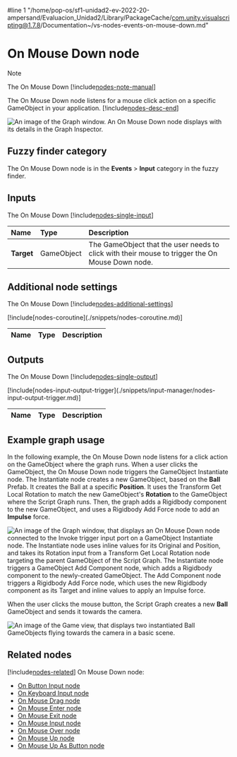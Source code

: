 #line 1 "/home/pop-os/sf1-unidad2-ev-2022-20-ampersand/Evaluacion_Unidad2/Library/PackageCache/com.unity.visualscripting@1.7.8/Documentation~/vs-nodes-events-on-mouse-down.md"
# On Mouse Down node

> [!NOTE]
> The On Mouse Down [!include[nodes-note-manual](./snippets/input-manager/nodes-note-manual.md)]

The On Mouse Down node listens for a mouse click action on a specific GameObject in your application. [!include[nodes-desc-end](./snippets/input-manager/nodes-desc-end.md)]

![An image of the Graph window. An On Mouse Down node displays with its details in the Graph Inspector.](images/vs-nodes-events-on-mouse-down-node.png)

## Fuzzy finder category 

The On Mouse Down node is in the **Events** &gt; **Input** category in the fuzzy finder.

## Inputs 

The On Mouse Down [!include[nodes-single-input](./snippets/nodes-single-input.md)]

| **Name**   | **Type**    | **Description** |
| :------    | :---------- | :-------------  |
| **Target** |  GameObject | The GameObject that the user needs to click with their mouse to trigger the On Mouse Down node. |


## Additional node settings 

The On Mouse Down [!include[nodes-additional-settings](./snippets/nodes-additional-settings.md)]

<table>
<thead>
<tr>
<th><strong>Name</strong></th>
<th><strong>Type</strong></th>
<th><strong>Description</strong></th>
</tr>
</thead>
<tbody>
[!include[nodes-coroutine](./snippets/nodes-coroutine.md)]
</tbody>
</table>

## Outputs

The On Mouse Down [!include[nodes-single-output](./snippets/nodes-single-output.md)] 

<table>
<thead>
<tr>
<th><strong>Name</strong></th>
<th><strong>Type</strong></th>
<th><strong>Description</strong></th>
</tr>
</thead>
<tbody>
[!include[nodes-input-output-trigger](./snippets/input-manager/nodes-input-output-trigger.md)]
</tbody>
</table>

## Example graph usage 

In the following example, the On Mouse Down node listens for a click action on the GameObject where the graph runs. When a user clicks the GameObject, the On Mouse Down node triggers the GameObject Instantiate node. The Instantiate node creates a new GameObject, based on the **Ball** Prefab. It creates the Ball at a specific **Position**. It uses the Transform Get Local Rotation to match the new GameObject's **Rotation** to the GameObject where the Script Graph runs. Then, the graph adds a Rigidbody component to the new GameObject, and uses a Rigidbody Add Force node to add an **Impulse** force.

![An image of the Graph window, that displays an On Mouse Down node connected to the Invoke trigger input port on a GameObject Instantiate node. The Instantiate node uses inline values for its Original and Position, and takes its Rotation input from a Transform Get Local Rotation node targeting the parent GameObject of the Script Graph. The Instantiate node triggers a GameObject Add Component node, which adds a Rigidbody component to the newly-created GameObject. The Add Component node triggers a Rigidbody Add Force node, which uses the new Rigidbody component as its Target and inline values to apply an Impulse force.](images/vs-nodes-events-on-mouse-down-example.png)

When the user clicks the mouse button, the Script Graph creates a new **Ball** GameObject and sends it towards the camera.

![An image of the Game view, that displays two instantiated Ball GameObjects flying towards the camera in a basic scene.](images/vs-nodes-events-on-mouse-down-example-2.png)

## Related nodes 

[!include[nodes-related](./snippets/nodes-related.md)] On Mouse Down node:

- [On Button Input node](vs-nodes-events-on-button-input.md)
- [On Keyboard Input node](vs-nodes-events-on-keyboard-input.md)
- [On Mouse Drag node](vs-nodes-events-on-mouse-drag.md)
- [On Mouse Enter node](vs-nodes-events-on-mouse-enter.md)
- [On Mouse Exit node](vs-nodes-events-on-mouse-exit.md)
- [On Mouse Input node](vs-nodes-events-on-mouse-input.md)
- [On Mouse Over node](vs-nodes-events-on-mouse-over.md)
- [On Mouse Up node](vs-nodes-events-on-mouse-up.md)
- [On Mouse Up As Button node](vs-nodes-events-on-mouse-up-button.md)